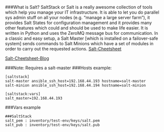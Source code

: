 ###What is Salt?
SaltStack or Salt is a really awesome collection of tools which help you manage your IT infrastructure. It is able to let you do parallel sys admin stuff on all your nodes (e.g. “manage a large server farm”), it provides Salt States for configuration management and it provides many other features which could and should be used to make life easier.
It is written in Python and uses the ZeroMQ message bus for communication.
In a classic and easy setup, a Salt Master [which is installed on a failover-safe system] sends commands to Salt Minions which have a set of modules in order to carry out the requested actions.
[Salt-Cheetsheet](https://github.com/saltstack/salt/wiki/Cheat-Sheet)

[Salt-Cheetsheet-Blog](http://www.xenuser.org/saltstack-cheat-sheet/)

###Note: Requires a salt-master
###Hosts example:
```
[saltstack]
salt-master ansible_ssh_host=192.168.44.193 hostname=salt-master
salt-minion ansible_ssh_host=192.168.44.194 hostname=salt-minion

[saltstack:vars]
salt_master=192.168.44.193
```
###Vars example
```
###SaltStack
salt_pem : inventory/test-env/keys/salt.pem
salt_pub : inventory/test-env/keys/salt.pub
```
